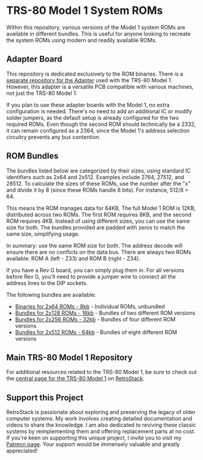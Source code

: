 # TRS-80 Model 1 System ROMs

Within this repository, various versions of the Model 1 system ROMs are available in different bundles. This is useful for anyone looking to recreate the system ROMs using modern and readily available ROMs.

## Adapter Board

This repository is dedicated exclusively to the ROM binaries. There is a [separate repository for the Adapter](https://github.com/RetroStack/2332_2364-ROM_Adapter) used with the TRS-80 Model 1. However, this adapter is a versatile PCB compatible with various machines, not just the TRS-80 Model 1.

If you plan to use these adapter boards with the Model 1, no extra configuration is needed. There's no need to add an additional IC or modify solder jumpers, as the default setup is already configured for the two required ROMs. Even though the second ROM should technically be a 2332, it can remain configured as a 2364, since the Model 1's address selection circuitry prevents any bus contention.

## ROM Bundles

The bundles listed below are categorized by their sizes, using standard IC identifiers such as 2x64 and 2x512. Examples include 2764, 27512, and 28512. To calculate the sizes of these ROMs, use the number after the "x" and divide it by 8 (since these ROMs handle 8 bits). For instance, 512/8 = 64.

This means the ROM manages data for 64KB. The full Model 1 ROM is 12KB, distributed across two ROMs. The first ROM requires 8KB, and the second ROM requires 4KB. Instead of using different sizes, you can use the same size for both. The bundles provided are padded with zeros to match the same size, simplifying usage.

In summary: use the same ROM size for both. The address decode will ensure there are no conflicts on the data bus. There are always two ROMs available: ROM A (left - Z33) and ROM B (right - Z34).

If you have a Rev G board, you can simply plug them in. For all versions before Rev G, you'll need to provide a jumper wire to connect all the address lines to the DIP sockets.

The following bundles are available:

- [Binaries for 2x64 ROMs - 8kb](/1-Option_2x64) - Individual ROMs, unbundled
- [Bundles for 2x128 ROMs - 16kb](/2-Option_2x128) - Bundles of two different ROM versions
- [Bundles for 2x256 ROMs - 32kb](/4-Option_2x256) - Bundles of four different ROM versions
- [Bundles for 2x512 ROMs - 64kb](/8-Option_2x512) - Bundles of eight different ROM versions

## Main TRS-80 Model 1 Repository

For additional resources related to the TRS-80 Model 1, be sure to check out the [central page for the TRS-80 Model 1](https://www.github.com/RetroStack/TRS-80-Model-I) on [RetroStack](https://www.github.com/RetroStack).

## Support this Project

RetroStack is passionate about exploring and preserving the legacy of older computer systems. My work involves creating detailed documentation and videos to share the knowledge. I am also dedicated to reviving these classic systems by reimplementing them and offering replacement parts at no cost. If you're keen on supporting this unique project, I invite you to visit my [Patreon page](https://www.patreon.com/RetroStack). Your support would be immensely valuable and greatly appreciated!
